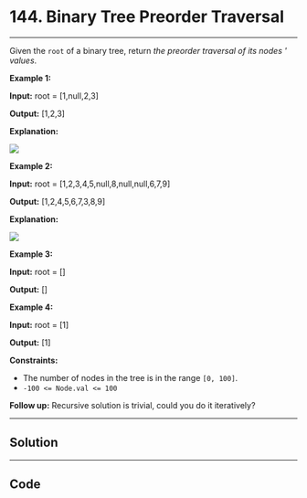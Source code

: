 # 144. Binary Tree Preorder Traversal

---

Given the `root` of a binary tree, return _the preorder traversal of its nodes ' values_.

 

**Example 1:**

**Input:** root = [1,null,2,3]

**Output:** [1,2,3]

**Explanation:**

![](https://assets.leetcode.com/uploads/2024/08/29/screenshot-2024-08-29-202743.png)

**Example 2:**

**Input:** root = [1,2,3,4,5,null,8,null,null,6,7,9]

**Output:** [1,2,4,5,6,7,3,8,9]

**Explanation:**

![](https://assets.leetcode.com/uploads/2024/08/29/tree_2.png)

**Example 3:**

**Input:** root = []

**Output:** []

**Example 4:**

**Input:** root = [1]

**Output:** [1]

 

**Constraints:**

  * The number of nodes in the tree is in the range `[0, 100]`.
  * `-100 <= Node.val <= 100`



 

**Follow up:** Recursive solution is trivial, could you do it iteratively?

---

## Solution



---

## Code
```python


```